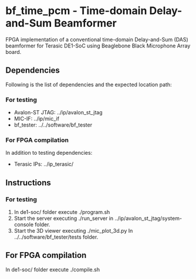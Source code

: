 # bf_time_pcm - Time-domain Delay-and-Sum Beamformer

FPGA implementation of a conventional time-domain Delay-and-Sum (DAS) beamformer for Terasic DE1-SoC using Beaglebone Black Microphone Array board.

## Dependencies

Following is the list of dependencies and the expected location path:

### For testing

- Avalon-ST JTAG: ../ip/avalon_st_jtag 
- MIC-IF: ../ip/mic_if
- bf_tester: ../../software/bf_tester

### For FPGA compilation

In addition to testing dependencies:

- Terasic IPs: ../ip_terasic/ 

## Instructions

### For testing

1. In de1-soc/ folder execute ./program.sh
2. Start the server executing ./run_server in ../ip/avalon_st_jtag/system-console folder.
3. Start the 3D viewer executing ./mic_plot_3d.py In ../../software/bf_tester/tests folder.

## For FPGA compilation

In de1-soc/ folder execute ./compile.sh


